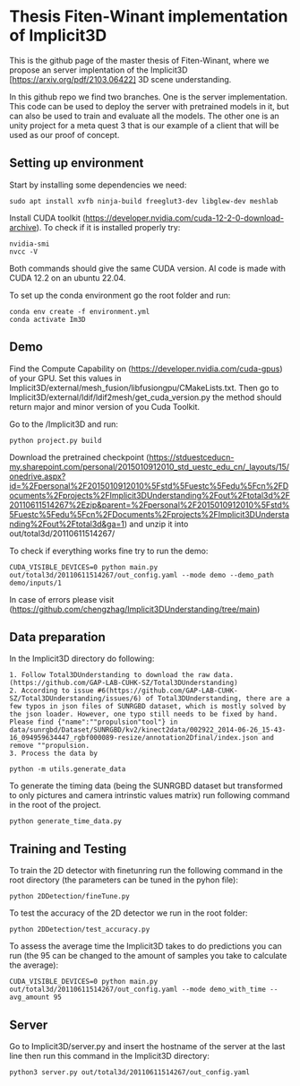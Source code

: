 
# Thesis Fiten-Winant implementation of Implicit3D

This is the github page of the master thesis of Fiten-Winant, where we propose an server implentation of the Implicit3D [https://arxiv.org/pdf/2103.06422] 3D scene understanding.

In this github repo we find two branches. One is the server implementation. This code can be used to deploy the server with pretrained models in it, but can also be used to train and evaluate all the models. The other one is an unity project for a meta quest 3 that is our example of a client that will be used as our proof of concept. 





## Setting up environment

Start by installing some dependencies we need:
```
sudo apt install xvfb ninja-build freeglut3-dev libglew-dev meshlab
```

Install CUDA toolkit (https://developer.nvidia.com/cuda-12-2-0-download-archive). To check if it is installed properly try:

```
nvidia-smi
nvcc -V
```
Both commands should give the same CUDA version. Al code is made with CUDA 12.2 on an ubuntu 22.04.

To set up the conda environment go the root folder and run:

```
conda env create -f environment.yml
conda activate Im3D

```




## Demo

Find the Compute Capability on (https://developer.nvidia.com/cuda-gpus) of your GPU. Set this values in Implicit3D/external/mesh_fusion/libfusiongpu/CMakeLists.txt. Then go to Implicit3D/external/ldif/ldif2mesh/get_cuda_version.py the method should return major and minor version of you Cuda Toolkit.

Go to the /Implicit3D and run:
```
python project.py build
```
Download the pretrained checkpoint (https://stduestceducn-my.sharepoint.com/personal/2015010912010_std_uestc_edu_cn/_layouts/15/onedrive.aspx?id=%2Fpersonal%2F2015010912010%5Fstd%5Fuestc%5Fedu%5Fcn%2FDocuments%2Fprojects%2FImplicit3DUnderstanding%2Fout%2Ftotal3d%2F20110611514267%2Ezip&parent=%2Fpersonal%2F2015010912010%5Fstd%5Fuestc%5Fedu%5Fcn%2FDocuments%2Fprojects%2FImplicit3DUnderstanding%2Fout%2Ftotal3d&ga=1) and unzip it into out/total3d/20110611514267/

To check if everything works fine try to run the demo:
```
CUDA_VISIBLE_DEVICES=0 python main.py out/total3d/20110611514267/out_config.yaml --mode demo --demo_path demo/inputs/1
```

In case of errors please visit (https://github.com/chengzhag/Implicit3DUnderstanding/tree/main)



## Data preparation

In the Implicit3D directory do following:

    1. Follow Total3DUnderstanding to download the raw data.(https://github.com/GAP-LAB-CUHK-SZ/Total3DUnderstanding)
    2. According to issue #6(https://github.com/GAP-LAB-CUHK-SZ/Total3DUnderstanding/issues/6) of Total3DUnderstanding, there are a few typos in json files of SUNRGBD dataset, which is mostly solved by the json loader. However, one typo still needs to be fixed by hand. Please find {"name":""propulsion"tool"} in data/sunrgbd/Dataset/SUNRGBD/kv2/kinect2data/002922_2014-06-26_15-43-16_094959634447_rgbf000089-resize/annotation2Dfinal/index.json and remove ""propulsion.
    3. Process the data by
```
python -m utils.generate_data
```

To generate the timing data (being the SUNRGBD dataset but transformed to only pictures and camera intrinstic values matrix) run following command in the root of the project.

```
python generate_time_data.py
```
## Training and Testing

To train the 2D detector with finetunring run the following command in the root directory (the parameters can be tuned in the pyhon file):
```
python 2DDetection/fineTune.py 
```


To test the accuracy of the 2D detector we run in the root folder:
```
python 2DDetection/test_accuracy.py
```
To assess the average time the Implicit3D takes to do predictions you can run (the 95 can be changed to the amount of samples you take to calculate the average):
```
CUDA_VISIBLE_DEVICES=0 python main.py out/total3d/20110611514267/out_config.yaml --mode demo_with_time --avg_amount 95
```

## Server

Go to Implicit3D/server.py and insert the hostname of the server at the last line then run this command in the Implicit3D directory:
```
python3 server.py out/total3d/20110611514267/out_config.yaml
```